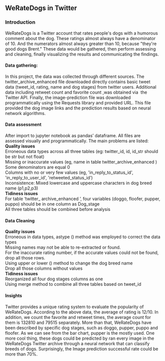 ##  WeRateDogs in Twitter 
### Introduction 
WeRateDogs is a Twitter account that rates people's dogs with a humorous comment about the dog. These ratings almost always have a denominator of 10. And the numerators almost always greater than 10, because "they're good dogs Brent." These data would be gathered, then perform assessing and cleaning, finally visualizing the results and communicating the findings.

#### Data gathering:
In this project, the data was collected through different sources.  The twitter_archive_enhanced file downloaded directly contains basic tweet data (tweet_id, rating, name and dog stages) from twitter users. Additional data including retweet count and favorite count ,was obtained via  the Twitter API. Finally, the image-prediction file  was  downloaded programmatically using the Requests library and provided URL. This file provided the dog image links and the prediction results based on neural network algorithms.

#### Data assessment  
After import to jupyter notebook as pandas’ dataframe. All files are assessed visually and programmatically. The main problems are listed:\
**Quality issues**\
Erroneous data types across all three tables (eg: twitter_id, id, id_str should be str but not float)\
 Missing or inaccurate values (eg, name in table twitter_archive_enhanced  )\
Some denominators are equal 0\
Columns with no or very few values (eg, 'in_reply_to_status_id', 'in_reply_to_user_id', 'retweeted_status_id’)\
Inconsistence: Mixed lowercase and uppercase characters in dog breed name (p1,p2,p3)\
**Tidiness issues**\
For table ‘twitter_ archive_enhanced ’, four variables (doggo, floofer, pupper, puppo) should be in one column as Dog_stage\
All three tables should be combined before analysis

#### Data Cleaning
**Quality issues**\
Erroneous in data types, astype () method was employed to correct the data types\
Missing names may not be able to re-extracted or found. \
For the inaccurate rating number, if the accurate values could not be found, drop all those rows. \
Using upper or lower () method to change the dog breed name\
Drop all those columns without values\
**Tidiness issues**\
Reorganized  all four dog stages columns as one \
Using merge method to combine all three tables based on tweet_id

#### Insights 
Twitter provides a unique rating system to evaluate the popularity of WeRateDogs. According to the above data, the average of  rating is 12/10. In addition, we count the favorite and retweet times, the average count for them is 132810 and 79515 separately. 
More than that, WeRateDogs have been described by specific dog stages, such as doggo, pupper, puppo and floofer. As we can see from the bar chart, pupper is the mostly used.
One more cool thing, these dogs could be predicted by ran every image in the WeRateDogs Twitter archive through a neural network that can classify breeds of dogs. Surprisingly, the Image prediction successful rate could be more than 70%.  
 

